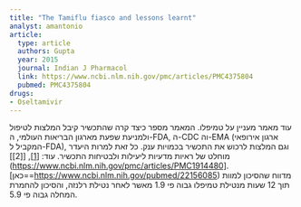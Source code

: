 ```yaml
---
title: "The Tamiflu fiasco and lessons learnt"
analyst: amantonio
article:
  type: article
  authors: Gupta
  year: 2015
  journal: Indian J Pharmacol
  link: https://www.ncbi.nlm.nih.gov/pmc/articles/PMC4375804
  pubmed: PMC4375804
drugs:
- Oseltamivir
---
```


עוד מאמר מעניין על טמיפלו. המאמר מספר כיצד קרה שהתכשיר קיבל המלצות לטיפול ולמניעת שפעת מארגון הבריאות העולמי, ה-FDA, ה-CDC וה-EMA (ארגון אירופאי המקביל ל-FDA), וגם המלצות לרכוש את התכשיר בכמויות ענק. כל זאת למרות היעדר מוחלט של ראיות מדעיות ליעילות ולבטיחות התכשיר. עוד: [[1]](https://www.ncbi.nlm.nih.gov/pmc/articles/PMC4973146/), [[2]](https://www.ncbi.nlm.nih.gov/pmc/articles/PMC1914480].
[כאן==https://www.ncbi.nlm.nih.gov/pubmed/22156085) מדווח שהסיכון למוות תוך 12 שעות מנטילת טמיפלו גבוה פי 1.9 מאשר לאחר נטילת רלנזה, והסיכון להחמרת המחלה גבוה פי 5.9.

